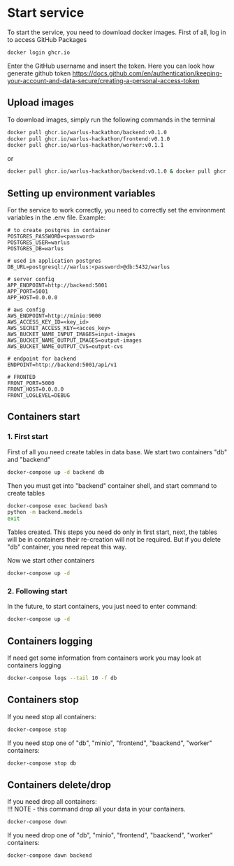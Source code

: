 # Start service
To start the service, you need to download docker images. First of all, log in to access GitHub Packages

```bash
docker login ghcr.io
```
Enter the GitHub username and insert the token. Here you can look how generate github token https://docs.github.com/en/authentication/keeping-your-account-and-data-secure/creating-a-personal-access-token

## Upload images
To download images, simply run the following commands in the terminal

```bash
docker pull ghcr.io/warlus-hackathon/backend:v0.1.0
docker pull ghcr.io/warlus-hackathon/frontend:v0.1.0
docker pull ghcr.io/warlus-hackathon/worker:v0.1.1
```
or
```bash
docker pull ghcr.io/warlus-hackathon/backend:v0.1.0 & docker pull ghcr.io/warlus-hackathon/frontend:v0.1.0 & docker pull ghcr.io/warlus-hackathon/worker:v0.1.1
```
## Setting up environment variables
For the service to work correctly, you need to correctly set the environment variables in the .env file. Example:
```env
# to create postgres in container
POSTGRES_PASSWORD=<password>
POSTGRES_USER=warlus
POSTGRES_DB=warlus

# used in application postgres
DB_URL=postgresql://warlus:<password>@db:5432/warlus

# server config
APP_ENDPOINT=http://backend:5001
APP_PORT=5001
APP_HOST=0.0.0.0

# aws config
AWS_ENDPOINT=http://minio:9000
AWS_ACCESS_KEY_ID=<key_id>
AWS_SECRET_ACCESS_KEY=<acces_key>
AWS_BUCKET_NAME_INPUT_IMAGES=input-images
AWS_BUCKET_NAME_OUTPUT_IMAGES=output-images
AWS_BUCKET_NAME_OUTPUT_CVS=output-cvs

# endpoint for backend
ENDPOINT=http://backend:5001/api/v1

# FRONTED
FRONT_PORT=5000
FRONT_HOST=0.0.0.0
FRONT_LOGLEVEL=DEBUG
```
## Containers start
### 1. First start
First of all you need create tables in data base. We start two containers "db" and "backend"
```bash
docker-compose up -d backend db
```
Then you must get into "backend" container shell, and start command to create tables
```bash
docker-compose exec backend bash
python -m backend.models
exit
```
Tables created. This steps you need do only in first start, next, the tables will be in containers their re-creation will not be required. But if you delete "db" container, you need repeat this way.

Now we start other containers
```bash
docker-compose up -d
```
### 2. Following start
In the future, to start containers, you just need to enter command:
```bash
docker-compose up -d
```

## Containers logging
If need get some information from containers work you may look at containers logging
```bash
docker-compose logs --tail 10 -f db
```

## Containers stop
If you need stop all containers:
```bash
docker-compose stop
```
If you need stop one of "db", "minio", "frontend", "baackend",  "worker" containers:
```bash
docker-compose stop db
```

## Containers delete/drop
If you need drop all containers:\
!!! NOTE - this command drop all your data in your containers.
```bash
docker-compose down
```


If you need drop one of "db", "minio", "frontend", "baackend",  "worker" containers:
```bash
docker-compose dawn backend
```
